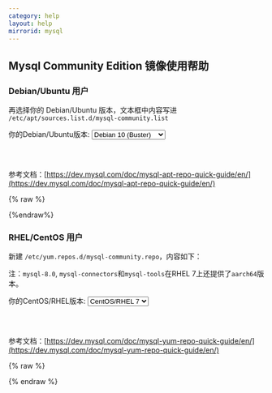 ```yaml
---
category: help
layout: help
mirrorid: mysql
---
```


## Mysql Community Edition 镜像使用帮助


### Debian/Ubuntu 用户


再选择你的 Debian/Ubuntu 版本，文本框中内容写进 `/etc/apt/sources.list.d/mysql-community.list`

<form class="form-inline">
<div class="form-group">
	<label>你的Debian/Ubuntu版本: </label>
	<select class="form-control release-select" data-template="#apt-template" data-target="#apt-content">
		<option data-os="debian" data-release="jessie">Debian 8 (Jessie)</option>
		<option data-os="debian" data-release="stretch">Debian 9 (Stretch)</option>
		<option data-os="debian" data-release="buster" selected>Debian 10 (Buster)</option>
		<option data-os="debian" data-release="bullseye">Debian 11 (Bullseye)</option>
		<option data-os="ubuntu" data-release="trusty">Ubuntu 14.04 LTS</option>
		<option data-os="ubuntu" data-release="xenial">Ubuntu 16.04 LTS</option>
		<option data-os="ubuntu" data-release="bionic">Ubuntu 18.04 LTS</option>
		<option data-os="ubuntu" data-release="focal">Ubuntu 20.04 LTS</option>
		<option data-os="ubuntu" data-release="jammy">Ubuntu 22.04 LTS</option>
</select>
</div>
</form>

<p></p>
<pre>
<code id="apt-content">
</code>
</pre>

参考文档：[https://dev.mysql.com/doc/mysql-apt-repo-quick-guide/en/](https://dev.mysql.com/doc/mysql-apt-repo-quick-guide/en/)

{% raw %}
<script id="apt-template" type="x-tmpl-markup">
deb https://{%endraw%}{{ site.hostname }}{%raw%}/mysql/apt/{{os_name}} {{release_name}} mysql-5.6 mysql-5.7 mysql-8.0 mysql-tools
</script>
{%endraw%}


### RHEL/CentOS 用户

新建 `/etc/yum.repos.d/mysql-community.repo`，内容如下：

注：`mysql-8.0`, `mysql-connectors`和`mysql-tools`在RHEL 7上还提供了`aarch64`版本。

<form class="form-inline">
<div class="form-group">
	<label>你的CentOS/RHEL版本: </label>
	<select class="form-control release-select" data-template="#yum-template" data-target="#yum-content">
		<option data-release="el7" selected>CentOS/RHEL 7</option>
	</select>
</div>
</form>

<p></p>
<pre>
<code id="yum-content">
</code>
</pre>

参考文档：[https://dev.mysql.com/doc/mysql-yum-repo-quick-guide/en/](https://dev.mysql.com/doc/mysql-yum-repo-quick-guide/en/)

{% raw %}
<script id="yum-template" type="x-tmpl-markup">
[mysql-connectors-community]
name=MySQL Connectors Community
baseurl=https://{%endraw%}{{ site.hostname }}{%raw%}/mysql/yum/mysql-connectors-community-{{release_name}}-$basearch/
enabled=1
gpgcheck=1
gpgkey=https://repo.mysql.com/RPM-GPG-KEY-mysql

[mysql-tools-community]
name=MySQL Tools Community
baseurl=https://{%endraw%}{{ site.hostname }}{%raw%}/mysql/yum/mysql-tools-community-{{release_name}}-$basearch/
enabled=1
gpgcheck=1
gpgkey=https://repo.mysql.com/RPM-GPG-KEY-mysql
{{if release_name|notequals>el8}}
[mysql-5.6-community]
name=MySQL 5.6 Community Server
baseurl=https://{%endraw%}{{ site.hostname }}{%raw%}/mysql/yum/mysql-5.6-community-{{release_name}}-$basearch/
enabled=0
gpgcheck=1
gpgkey=https://repo.mysql.com/RPM-GPG-KEY-mysql

[mysql-5.7-community]
name=MySQL 5.7 Community Server
baseurl=https://{%endraw%}{{ site.hostname }}{%raw%}/mysql/yum/mysql-5.7-community-{{release_name}}-$basearch/
enabled=1
gpgcheck=1
gpgkey=https://repo.mysql.com/RPM-GPG-KEY-mysql
{{/if}}
[mysql-8.0-community]
name=MySQL 8.0 Community Server
baseurl=https://{%endraw%}{{ site.hostname }}{%raw%}/mysql/yum/mysql-8.0-community-{{release_name}}-$basearch/
enabled=1
gpgcheck=1
gpgkey=https://repo.mysql.com/RPM-GPG-KEY-mysql
</script>
{% endraw %}
